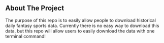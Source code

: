 ## About The Project

The purpose of this repo is to easily allow people to download historical daily fantasy sports data. Currently there is no easy way to download this data, but this repo will allow users to easily download the data with one terminal command!

